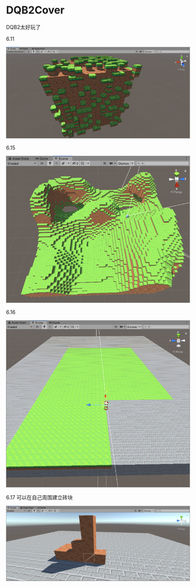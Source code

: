 # DQB2Cover

DQB2太好玩了

6.11

![image](https://github.com/fermathGit/DQB2Cover/blob/master/Assets/Screenshot/2c2d04fc099b541348b85daf31f1c6d.png)

6.15

![image](https://github.com/fermathGit/DQB2Cover/blob/master/Assets/Screenshot/1623811114(1).jpg)

6.16

![image](https://github.com/fermathGit/DQB2Cover/blob/master/Assets/Screenshot/1623828193(1).jpg)

6.17 可以在自己周围建立砖块

![image](https://github.com/fermathGit/DQB2Cover/blob/master/Assets/Screenshot/1623847100(1).jpg)
